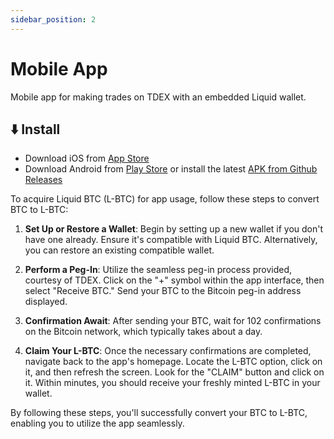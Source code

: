 ```yaml
---
sidebar_position: 2
---
```


# Mobile App

Mobile app for making trades on TDEX with an embedded Liquid wallet.

## ⬇️ Install

* Download iOS from [App Store](https://apps.apple.com/app/truedex-trading-unleashed/id1545948177)
* Download Android from [Play Store](https://play.google.com/store/apps/details?id=io.sevenlabs.app) or install the latest [APK from Github Releases](https://github.com/TDex-network/tdex-app/releases)

To acquire Liquid BTC (L-BTC) for app usage, follow these steps to convert BTC to L-BTC:

1. **Set Up or Restore a Wallet**: Begin by setting up a new wallet if you don't have one already. Ensure it's compatible with Liquid BTC. Alternatively, you can restore an existing compatible wallet.

2. **Perform a Peg-In**: Utilize the seamless peg-in process provided, courtesy of TDEX. Click on the "+" symbol within the app interface, then select "Receive BTC." Send your BTC to the Bitcoin peg-in address displayed. 

3. **Confirmation Await**: After sending your BTC, wait for 102 confirmations on the Bitcoin network, which typically takes about a day.

4. **Claim Your L-BTC**: Once the necessary confirmations are completed, navigate back to the app's homepage. Locate the L-BTC option, click on it, and then refresh the screen. Look for the "CLAIM" button and click on it. Within minutes, you should receive your freshly minted L-BTC in your wallet.

By following these steps, you'll successfully convert your BTC to L-BTC, enabling you to utilize the app seamlessly.
